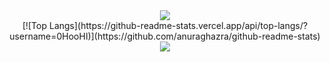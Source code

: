 <center>
<img src="https://capsule-render.vercel.app/api?type=waving&color=BDBDC8&height=150&section=header" />

<center>[![Top Langs](https://github-readme-stats.vercel.app/api/top-langs/?username=0HooHI)](https://github.com/anuraghazra/github-readme-stats)</center>







<img src="https://capsule-render.vercel.app/api?type=waving&color=BDBDC8&height=150&section=footer" />
</center>
